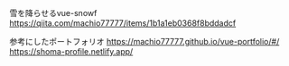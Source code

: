 雪を降らせるvue-snowf
https://qiita.com/machio77777/items/1b1a1eb0368f8bddadcf

参考にしたポートフォリオ
https://machio77777.github.io/vue-portfolio/#/
https://shoma-profile.netlify.app/
